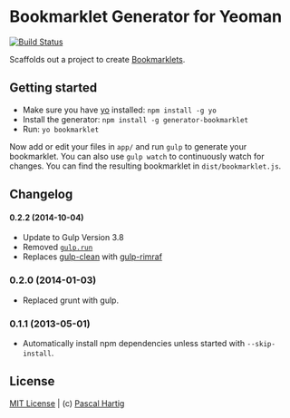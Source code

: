 # Bookmarklet Generator for Yeoman
[![Build Status](https://secure.travis-ci.org/passy/generator-bookmarklet.png?branch=master)](https://travis-ci.org/passy/generator-bookmarklet)

Scaffolds out a project to create
[Bookmarklets](http://en.wikipedia.org/wiki/Bookmarklet).

## Getting started
- Make sure you have [yo](https://github.com/yeoman/yo) installed:
    `npm install -g yo`
- Install the generator: `npm install -g generator-bookmarklet`
- Run: `yo bookmarklet`

Now add or edit your files in `app/` and run `gulp` to generate your
bookmarklet. You can also use `gulp watch` to continuously watch for changes.
You can find the resulting bookmarklet in `dist/bookmarklet.js`.

## Changelog

#### 0.2.2 (2014-10-04)

- Update to Gulp Version 3.8
- Removed [`gulp.run`](https://github.com/gulpjs/gulp/issues/199)
- Replaces [gulp-clean](https://github.com/peter-vilja/gulp-clean) with [gulp-rimraf](https://github.com/robrich/gulp-rimraf)

### 0.2.0 (2014-01-03)

- Replaced grunt with gulp.

### 0.1.1 (2013-05-01)

- Automatically install npm dependencies unless started with `--skip-install`.

## License
[MIT License](http://en.wikipedia.org/wiki/MIT_License) |
(c) [Pascal Hartig](https://twitter.com/passy)
